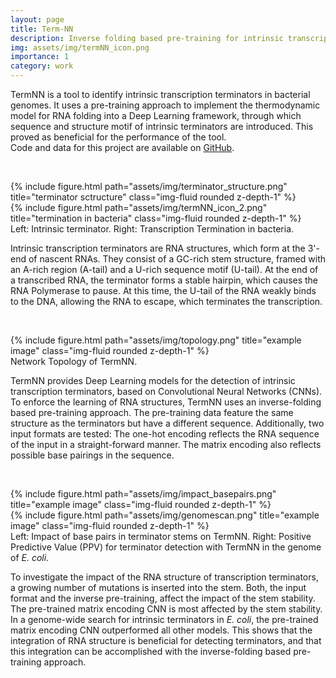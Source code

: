 ```yaml
---
layout: page
title: Term-NN
description: Inverse folding based pre-training for intrinsic transcription terminator identification.
img: assets/img/termNN_icon.png
importance: 1
category: work
---
```



TermNN is a tool to identify intrinsic transcription terminators in bacterial genomes. It uses a pre-training approach to implement the thermodynamic model for RNA folding into a Deep Learning framework, through which sequence and structure motif of intrinsic terminators are introduced. This proved as beneficial for the performance of the tool.  
Code and data for this project are available on [GitHub](https://github.com/VivianBrandenburg/termNN.git).


&nbsp;
<div class="row">
    <div class="col-sm mt-3 mt-md-0">
        {% include figure.html path="assets/img/terminator_structure.png" title="terminator sctructure" class="img-fluid rounded z-depth-1" %}
    </div>
    <div class="col-sm mt-3 mt-md-0">
        {% include figure.html path="assets/img/termNN_icon_2.png" title="termination in bacteria" class="img-fluid rounded z-depth-1" %}
    </div>
</div>
<div class="caption">
    Left: Intrinsic terminator. Right: Transcription Termination in bacteria.
</div>



Intrinsic transcription terminators are RNA structures, which form at the 3'-end of nascent RNAs. They consist of a GC-rich stem structure, framed with an A-rich region (A-tail) and a U-rich sequence motif (U-tail). At the end of a transcribed RNA, the terminator forms a stable hairpin, which causes the RNA Polymerase to pause. At this time, the U-tail of the RNA weakly binds to the DNA, allowing the RNA to escape, which terminates the transcription. 


&nbsp;
<div class="row">
    <div class="col-sm mt-3 mt-md-0">
        {% include figure.html path="assets/img/topology.png" title="example image" class="img-fluid rounded z-depth-1" %}
    </div>
</div>
<div class="caption">
    Network Topology of TermNN.
</div>


TermNN provides Deep Learning models for the detection of intrinsic transcription terminators, based on Convolutional Neural Networks (CNNs). To enforce the learning of RNA structures, TermNN uses an inverse-folding based pre-training approach. The pre-training data feature the same structure as the terminators but have a different sequence. Additionally, two input formats are tested: The one-hot encoding reflects the RNA sequence of the input in a straight-forward manner. The matrix encoding also reflects possible base pairings in the sequence.

&nbsp;
<div class="row">
    <div class="col-sm mt-3 mt-md-0">
        {% include figure.html path="assets/img/impact_basepairs.png" title="example image" class="img-fluid rounded z-depth-1" %}
    </div>
    <div class="col-sm mt-3 mt-md-0">
        {% include figure.html path="assets/img/genomescan.png" title="example image" class="img-fluid rounded z-depth-1" %}
    </div>
</div>
<div class="caption">
    Left: Impact of base pairs in terminator stems on TermNN. Right: Positive Predictive Value (PPV) for terminator detection with TermNN in the genome of <i>E. coli</i>. 
</div>


To investigate the impact of the RNA structure of transcription terminators, a growing number of mutations is inserted into the stem. Both, the input format and the inverse pre-training, affect the impact of the stem stability. The pre-trained matrix encoding CNN is most affected by the stem stability. In a genome-wide search for intrinsic terminators in *E. coli*, the pre-trained matrix encoding CNN outperformed all other models. This shows that the integration of RNA structure is beneficial for detecting terminators, and that this integration can be accomplished with the inverse-folding based pre-training approach. 